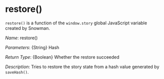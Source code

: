 # restore()

`restore()` is a function of the `window.story` global JavaScript variable created by Snowman.

*Name*: restore()

*Parameters*: {String} Hash

*Return Type*: {Boolean} Whether the restore succeeded

*Description*: Tries to restore the story state from a hash value generated by `saveHash()`.
